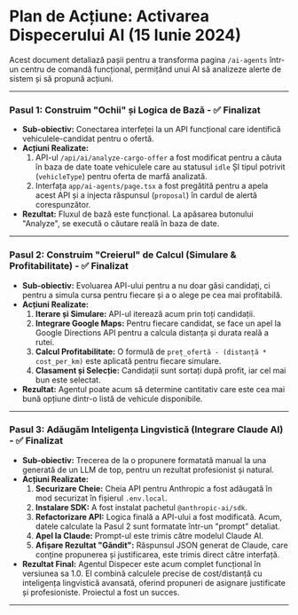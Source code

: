 # Plan de Acțiune: Activarea Dispecerului AI (15 Iunie 2024)

Acest document detaliază pașii pentru a transforma pagina `/ai-agents` într-un centru de comandă funcțional, permițând unui AI să analizeze alerte de sistem și să propună acțiuni.

---

### **Pasul 1: Construim "Ochii" și Logica de Bază** - ✅ **Finalizat**

*   **Sub-obiectiv:** Conectarea interfeței la un API funcțional care identifică vehiculele-candidat pentru o ofertă.
*   **Acțiuni Realizate:**
    1.  API-ul `/api/ai/analyze-cargo-offer` a fost modificat pentru a căuta în baza de date toate vehiculele care au statusul `idle` ȘI tipul potrivit (`vehicleType`) pentru oferta de marfă analizată.
    2.  Interfața `app/ai-agents/page.tsx` a fost pregătită pentru a apela acest API și a injecta răspunsul (`proposal`) în cardul de alertă corespunzător.
*   **Rezultat:** Fluxul de bază este funcțional. La apăsarea butonului "Analyze", se execută o căutare reală în baza de date.

---

### **Pasul 2: Construim "Creierul" de Calcul (Simulare & Profitabilitate)** - ✅ **Finalizat**

*   **Sub-obiectiv:** Evoluarea API-ului pentru a nu doar găsi candidați, ci pentru a simula cursa pentru fiecare și a o alege pe cea mai profitabilă.
*   **Acțiuni Realizate:**
    1.  **Iterare și Simulare:** API-ul iterează acum prin toți candidații.
    2.  **Integrare Google Maps:** Pentru fiecare candidat, se face un apel la Google Directions API pentru a calcula distanța și durata reală a rutei.
    3.  **Calcul Profitabilitate:** O formulă de `preț_ofertă - (distanță * cost_per_km)` este aplicată pentru fiecare simulare.
    4.  **Clasament și Selecție:** Candidații sunt sortați după profit, iar cel mai bun este selectat.
*   **Rezultat:** Agentul poate acum să determine cantitativ care este cea mai bună opțiune dintr-o listă de vehicule disponibile.

---

### **Pasul 3: Adăugăm Inteligența Lingvistică (Integrare Claude AI)** - ✅ **Finalizat**

*   **Sub-obiectiv:** Trecerea de la o propunere formatată manual la una generată de un LLM de top, pentru un rezultat profesionist și natural.
*   **Acțiuni Realizate:**
    1.  **Securizare Cheie:** Cheia API pentru Anthropic a fost adăugată în mod securizat în fișierul `.env.local`.
    2.  **Instalare SDK:** A fost instalat pachetul `@anthropic-ai/sdk`.
    3.  **Refactorizare API:** Logica finală a API-ului a fost modificată. Acum, datele calculate la Pasul 2 sunt formatate într-un "prompt" detaliat.
    4.  **Apel la Claude:** Prompt-ul este trimis către modelul Claude AI.
    5.  **Afișare Rezultat "Gândit":** Răspunsul JSON generat de Claude, care conține propunerea și justificarea, este trimis direct către interfață.
*   **Rezultat Final:** Agentul Dispecer este acum complet funcțional în versiunea sa 1.0. El combină calculele precise de cost/distanță cu inteligența lingvistică avansată, oferind propuneri de asignare justificate și profesioniste. Proiectul a fost un succes.

--- 